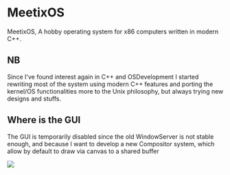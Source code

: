 # MeetixOS

MeetixOS, A hobby operating system for x86 computers written in modern C++.

## NB

Since I've found interest again in C++ and OSDevelopment I started rewriting most of the system using modern C++
features and porting the kernel/OS functionalities more to the Unix philosophy, but always trying new designs and
stuffs.

## Where is the GUI

The GUI is temporarily disabled since the old WindowServer is not stable enough, and because I want to develop a new
Compositor system, which allow by default to draw via canvas to a shared buffer

<img src="https://www.meetixos.org/images/Screenshotfrom2021-12-2419-10-09.png">
